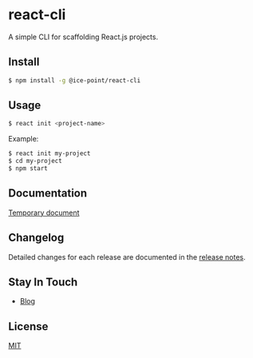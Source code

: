 # react-cli

A simple CLI for scaffolding React.js projects.

## Install

```bash
$ npm install -g @ice-point/react-cli
```

## Usage

```bash
$ react init <project-name>
```

Example:

```bash
$ react init my-project
$ cd my-project
$ npm start
```

## Documentation

[Temporary document](https://www.lishuaishuai.com/notice/943.html)

## Changelog

Detailed changes for each release are documented in the [release notes](https://github.com/li-shuaishuai/react-cli/releases).

## Stay In Touch

+ [Blog](www.lishuaishuai.com)

## License

[MIT](https://github.com/li-shuaishuai/react-cli/blob/master/LICENSE)